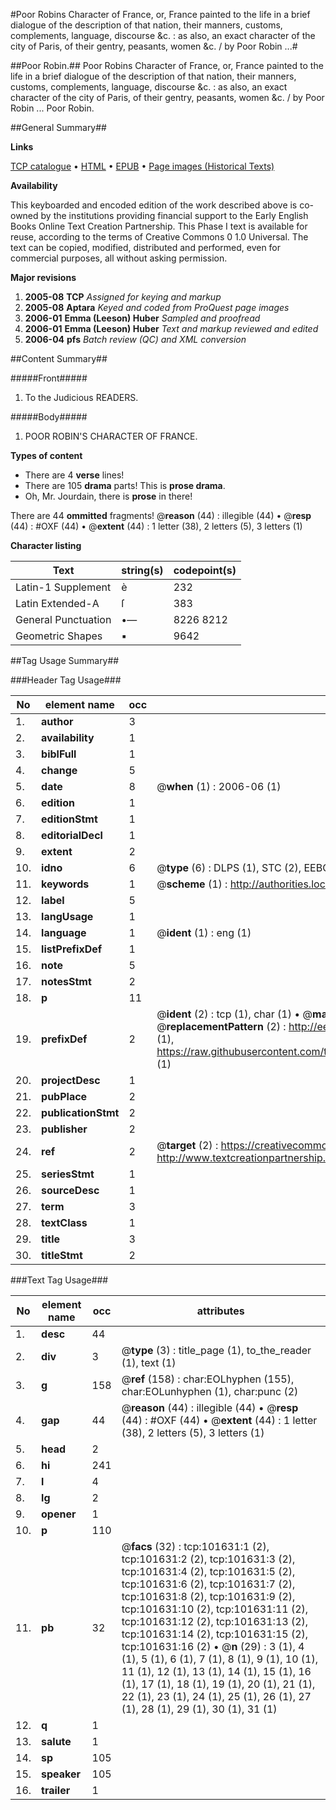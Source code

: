 #Poor Robins Character of France, or, France painted to the life in a brief dialogue of the description of that nation, their manners, customs, complements, language, discourse &c. : as also, an exact character of the city of Paris, of their gentry, peasants, women &c. / by Poor Robin ...#

##Poor Robin.##
Poor Robins Character of France, or, France painted to the life in a brief dialogue of the description of that nation, their manners, customs, complements, language, discourse &c. : as also, an exact character of the city of Paris, of their gentry, peasants, women &c. / by Poor Robin ...
Poor Robin.

##General Summary##

**Links**

[TCP catalogue](http://www.ota.ox.ac.uk/tcp/)  • 
[HTML](http://tei.it.ox.ac.uk/tcp/Texts-HTML/free/A55/A55410.html)  • 
[EPUB](http://tei.it.ox.ac.uk/tcp/Texts-EPUB/free/A55/A55410.epub) • 
[Page images (Historical Texts)](https://data.historicaltexts.jisc.ac.uk/view?pubId=eebo-13736675e&pageId=eebo-13736675e-101631-1)

**Availability**

This keyboarded and encoded edition of the
	       work described above is co-owned by the institutions
	       providing financial support to the Early English Books
	       Online Text Creation Partnership. This Phase I text is
	       available for reuse, according to the terms of Creative
	       Commons 0 1.0 Universal. The text can be copied,
	       modified, distributed and performed, even for
	       commercial purposes, all without asking permission.

**Major revisions**

1. __2005-08__ __TCP__ *Assigned for keying and markup*
1. __2005-08__ __Aptara__ *Keyed and coded from ProQuest page images*
1. __2006-01__ __Emma (Leeson) Huber__ *Sampled and proofread*
1. __2006-01__ __Emma (Leeson) Huber__ *Text and markup reviewed and edited*
1. __2006-04__ __pfs__ *Batch review (QC) and XML conversion*

##Content Summary##

#####Front#####

1. To the Judicious READERS.

#####Body#####

1. POOR ROBIN'S
CHARACTER
OF
FRANCE.

**Types of content**

  * There are 4 **verse** lines!
  * There are 105 **drama** parts! This is **prose drama**.
  * Oh, Mr. Jourdain, there is **prose** in there!

There are 44 **ommitted** fragments! 
 @__reason__ (44) : illegible (44)  •  @__resp__ (44) : #OXF (44)  •  @__extent__ (44) : 1 letter (38), 2 letters (5), 3 letters (1)

**Character listing**


|Text|string(s)|codepoint(s)|
|---|---|---|
|Latin-1 Supplement|è|232|
|Latin Extended-A|ſ|383|
|General Punctuation|•—|8226 8212|
|Geometric Shapes|▪|9642|

##Tag Usage Summary##

###Header Tag Usage###

|No|element name|occ|attributes|
|---|---|---|---|
|1.|__author__|3||
|2.|__availability__|1||
|3.|__biblFull__|1||
|4.|__change__|5||
|5.|__date__|8| @__when__ (1) : 2006-06 (1)|
|6.|__edition__|1||
|7.|__editionStmt__|1||
|8.|__editorialDecl__|1||
|9.|__extent__|2||
|10.|__idno__|6| @__type__ (6) : DLPS (1), STC (2), EEBO-CITATION (1), OCLC (1), VID (1)|
|11.|__keywords__|1| @__scheme__ (1) : http://authorities.loc.gov/ (1)|
|12.|__label__|5||
|13.|__langUsage__|1||
|14.|__language__|1| @__ident__ (1) : eng (1)|
|15.|__listPrefixDef__|1||
|16.|__note__|5||
|17.|__notesStmt__|2||
|18.|__p__|11||
|19.|__prefixDef__|2| @__ident__ (2) : tcp (1), char (1)  •  @__matchPattern__ (2) : ([0-9\-]+):([0-9IVX]+) (1), (.+) (1)  •  @__replacementPattern__ (2) : http://eebo.chadwyck.com/downloadtiff?vid=$1&page=$2 (1), https://raw.githubusercontent.com/textcreationpartnership/Texts/master/tcpchars.xml#$1 (1)|
|20.|__projectDesc__|1||
|21.|__pubPlace__|2||
|22.|__publicationStmt__|2||
|23.|__publisher__|2||
|24.|__ref__|2| @__target__ (2) : https://creativecommons.org/publicdomain/zero/1.0/ (1), http://www.textcreationpartnership.org/docs/. (1)|
|25.|__seriesStmt__|1||
|26.|__sourceDesc__|1||
|27.|__term__|3||
|28.|__textClass__|1||
|29.|__title__|3||
|30.|__titleStmt__|2||


###Text Tag Usage###

|No|element name|occ|attributes|
|---|---|---|---|
|1.|__desc__|44||
|2.|__div__|3| @__type__ (3) : title_page (1), to_the_reader (1), text (1)|
|3.|__g__|158| @__ref__ (158) : char:EOLhyphen (155), char:EOLunhyphen (1), char:punc (2)|
|4.|__gap__|44| @__reason__ (44) : illegible (44)  •  @__resp__ (44) : #OXF (44)  •  @__extent__ (44) : 1 letter (38), 2 letters (5), 3 letters (1)|
|5.|__head__|2||
|6.|__hi__|241||
|7.|__l__|4||
|8.|__lg__|2||
|9.|__opener__|1||
|10.|__p__|110||
|11.|__pb__|32| @__facs__ (32) : tcp:101631:1 (2), tcp:101631:2 (2), tcp:101631:3 (2), tcp:101631:4 (2), tcp:101631:5 (2), tcp:101631:6 (2), tcp:101631:7 (2), tcp:101631:8 (2), tcp:101631:9 (2), tcp:101631:10 (2), tcp:101631:11 (2), tcp:101631:12 (2), tcp:101631:13 (2), tcp:101631:14 (2), tcp:101631:15 (2), tcp:101631:16 (2)  •  @__n__ (29) : 3 (1), 4 (1), 5 (1), 6 (1), 7 (1), 8 (1), 9 (1), 10 (1), 11 (1), 12 (1), 13 (1), 14 (1), 15 (1), 16 (1), 17 (1), 18 (1), 19 (1), 20 (1), 21 (1), 22 (1), 23 (1), 24 (1), 25 (1), 26 (1), 27 (1), 28 (1), 29 (1), 30 (1), 31 (1)|
|12.|__q__|1||
|13.|__salute__|1||
|14.|__sp__|105||
|15.|__speaker__|105||
|16.|__trailer__|1||
